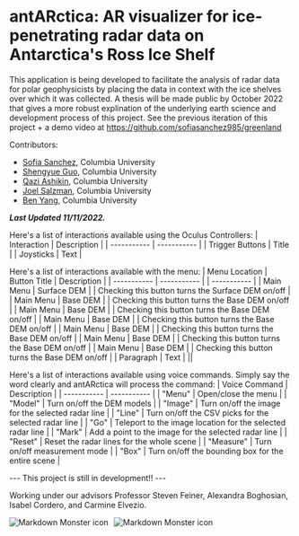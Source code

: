 # antARctica: AR visualizer for ice-penetrating radar data on Antarctica's Ross Ice Shelf

This application is being developed to facilitate the analysis of radar data for polar geophysicists by placing the data in context with the ice shelves over which it was collected. A thesis will be made public by October 2022 that gives a more robust explination of the underlying earth science and development process of this project. See the previous iteration of this project + a demo video at https://github.com/sofiasanchez985/greenland

Contributors:

* [Sofia Sanchez](https://github.com/sofiasanchez985/greenland), Columbia University
* [Shengyue Guo](https://github.com/guosy1998), Columbia University
* [Qazi Ashikin](https://github.com/aizaq1), Columbia University
* [Joel Salzman](https://github.com/joelsalzman), Columbia University
* [Ben Yang](github.com/benplus1/), Columbia University

***Last Updated 11/11/2022.***

Here's a list of interactions available using the Oculus Controllers:
| Interaction | Description |
| ----------- | ----------- |
| Trigger Buttons | Title |
| Joysticks | Text |

Here's a list of interactions available with the menu:
| Menu Location | Button Title | Description |
| ----------- | ----------- | | ----------- |
| Main Menu | Surface DEM | | Checking this button turns the Surface DEM on/off |
| Main Menu | Base DEM | | Checking this button turns the Base DEM on/off |
| Main Menu | Base DEM | | Checking this button turns the Base DEM on/off |
| Main Menu | Base DEM | | Checking this button turns the Base DEM on/off |
| Main Menu | Base DEM | | Checking this button turns the Base DEM on/off |
| Main Menu | Base DEM | | Checking this button turns the Base DEM on/off |
| Main Menu | Base DEM | | Checking this button turns the Base DEM on/off |
| Paragraph   | Text        | ||

Here's a list of interactions available using voice commands. Simply say the word clearly and antARctica will process the command:
| Voice Command | Description |
| ----------- | ----------- |
| "Menu" | Open/close the menu |
| "Model" | Turn on/off the DEM models |
| "Image" | Turn on/off the image for the selected radar line |
| "Line" | Turn on/off the CSV picks for the selected radar line |
| "Go" | Teleport to the image location for the selected radar line |
| "Mark" | Add a point to the image for the selected radar line |
| "Reset" | Reset the radar lines for the whole scene |
| "Measure" | Turn on/off measurement mode |
| "Box" | Turn on/off the bounding box for the entire scene |

--- This project is still in development!! ---

Working under our advisors Professor Steven Feiner, Alexandra Boghosian, Isabel Cordero, and Carmine Elvezio.

<img src="https://github.com/sofiasanchez985/antARctica/blob/main/20220508_122402_HoloLens.jpg"      alt="Markdown Monster icon"      style="float: left; margin-right: 10px;" />

<img src="https://github.com/sofiasanchez985/antARctica/blob/main/antARctica%20clips.png"      alt="Markdown Monster icon"      style="float: left; margin-right: 10px;" />
